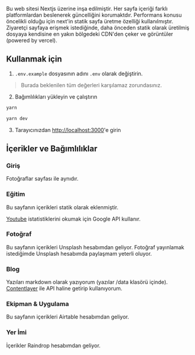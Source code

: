 Bu web sitesi Nextjs üzerine inşa edilmiştir. Her sayfa içeriği farklı
platformlardan beslenerek güncelliğini korumaktdır.
Performans konusu öncelikli olduğu için next'in statik sayfa üretme özelliği
kullanılmıştır. Ziyaretçi sayfaya erişmek istediğinde, daha önceden statik
olarak üretilmiş dosyaya kendisine en yakın bölgedeki CDN'den çeker ve
görüntüler (powered by vercel).

## Kullanmak için

1. `.env.example` dosyasının adını `.env` olarak değiştirin.

> Burada beklenilen tüm değerleri karşılamaz zorundasınız.

2. Bağımlılıkları yükleyin ve çalıştırın

```bash
yarn
```

```bash
yarn dev
```

3. Tarayıcınızdan [http://localhost:3000](http://localhost:3000)'e girin

## İçerikler ve Bağımlılıklar

### Giriş

Fotoğraflar sayfası ile aynıdır.

### Eğitim

Bu sayfanın içerikleri statik olarak eklenmiştir.

[Youtube](https://github.com/ademilter/homepage/blob/master/lib/youtube.js)
istatistiklerini okumak için Google API kullanır.

### Fotoğraf

Bu sayfanın içerikleri Unsplash hesabımdan geliyor. Fotoğraf yayınlamak
istediğimde Unsplash hesabımda paylaşmam yeterli oluyor.

### Blog
Yazıları markdown olarak yazıyorum (yazılar /data klasörü içinde). [Contentlayer](https://www.contentlayer.dev) ile API haline getirip kullanıyorum.

### Ekipman & Uygulama

Bu sayfanın içerikleri Airtable hesabımdan geliyor.

### Yer İmi

İçerikler Raindrop hesabımdan geliyor.


